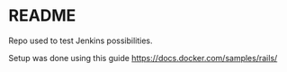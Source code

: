 # README

Repo used to test Jenkins possibilities.

Setup was done using this guide https://docs.docker.com/samples/rails/